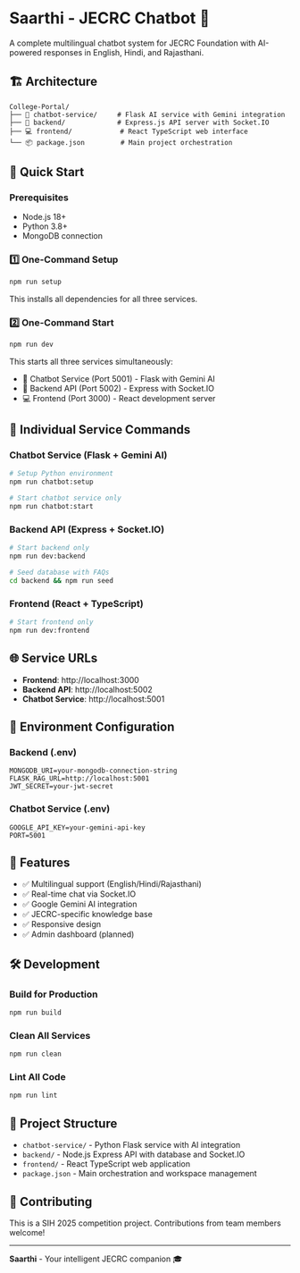 # Saarthi - JECRC Chatbot 🤖

A complete multilingual chatbot system for JECRC Foundation with AI-powered responses in English, Hindi, and Rajasthani.

## 🏗️ Architecture

```
College-Portal/
├── 🧠 chatbot-service/     # Flask AI service with Gemini integration
├── 🚀 backend/             # Express.js API server with Socket.IO
├── 💻 frontend/            # React TypeScript web interface
└── 📦 package.json         # Main project orchestration
```

## 🚀 Quick Start

### Prerequisites
- Node.js 18+
- Python 3.8+
- MongoDB connection

### 1️⃣ One-Command Setup
```bash
npm run setup
```
This installs all dependencies for all three services.

### 2️⃣ One-Command Start
```bash
npm run dev
```
This starts all three services simultaneously:
- 🧠 Chatbot Service (Port 5001) - Flask with Gemini AI
- 🚀 Backend API (Port 5002) - Express with Socket.IO  
- 💻 Frontend (Port 3000) - React development server

## 🔧 Individual Service Commands

### Chatbot Service (Flask + Gemini AI)
```bash
# Setup Python environment
npm run chatbot:setup

# Start chatbot service only
npm run chatbot:start
```

### Backend API (Express + Socket.IO)
```bash
# Start backend only
npm run dev:backend

# Seed database with FAQs
cd backend && npm run seed
```

### Frontend (React + TypeScript)
```bash
# Start frontend only  
npm run dev:frontend
```

## 🌐 Service URLs
- **Frontend**: http://localhost:3000
- **Backend API**: http://localhost:5002
- **Chatbot Service**: http://localhost:5001

## 🔑 Environment Configuration

### Backend (.env)
```env
MONGODB_URI=your-mongodb-connection-string
FLASK_RAG_URL=http://localhost:5001
JWT_SECRET=your-jwt-secret
```

### Chatbot Service (.env)
```env
GOOGLE_API_KEY=your-gemini-api-key
PORT=5001
```

## 🧪 Features
- ✅ Multilingual support (English/Hindi/Rajasthani)
- ✅ Real-time chat via Socket.IO
- ✅ Google Gemini AI integration
- ✅ JECRC-specific knowledge base
- ✅ Responsive design
- ✅ Admin dashboard (planned)

## 🛠️ Development

### Build for Production
```bash
npm run build
```

### Clean All Services
```bash
npm run clean
```

### Lint All Code
```bash
npm run lint
```

## 📁 Project Structure
- `chatbot-service/` - Python Flask service with AI integration
- `backend/` - Node.js Express API with database and Socket.IO
- `frontend/` - React TypeScript web application
- `package.json` - Main orchestration and workspace management

## 🤝 Contributing
This is a SIH 2025 competition project. Contributions from team members welcome!

---
**Saarthi** - Your intelligent JECRC companion 🎓